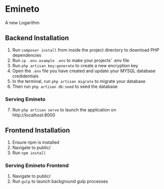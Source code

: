 # Emineto
A new Logarithm

## Backend Installation
1. Run  `composer install` from inside the project directory to download PHP dependencies
2. Run `cp .env.example .env` to make your projects' .env file
3. Run `php artisan key:generate` to create a new encryption key
4. Open the `.env` file you have created and update your MYSQL database credidentials 
5. In the terminal, run `php artisan migrate` to migrate your database
6. Then run `php artisan db:seed` to seed the database

### Serving Emineto
7. Run `php artisan serve` to launch the application on http://localhost:8000


## Frontend Installation
1. Ensure npm is installed
1. Navigate to public/
1. Run `npm install`

### Serving Emineto Frontend
1. Navigate to public/
1. Run `gulp` to launch background gulp processes
